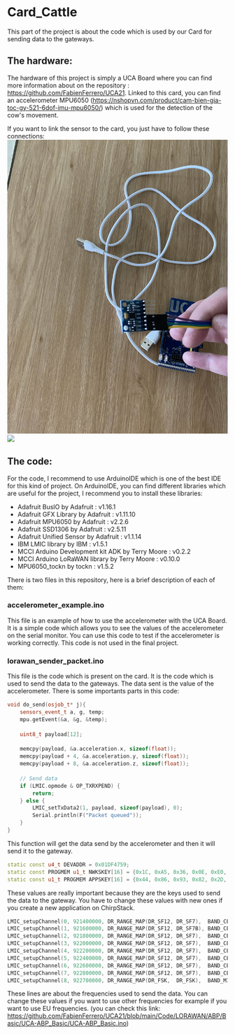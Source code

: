 # Card_Cattle
This part of the project is about the code which is used by our Card for sending data to the gateways. 
## The hardware:
The hardware of this project is simply a UCA Board where you can find more information about on the repository : https://github.com/FabienFerrero/UCA21. Linked to this card, you can find an accelerometer MPU6050 (https://nshopvn.com/product/cam-bien-gia-toc-gy-521-6dof-imu-mpu6050/) which is used for the detection of the cow's movement.

If you want to link the sensor to the card, you just have to follow these connections:
![](hardware_picture1.jpg)
![](hardware_picture2.jpg)

## The code:
For the code, I recommend to use ArduinoIDE which is one of the best IDE for this kind of project. On ArduinoIDE, you can find different libraries which are useful for the project, I recommend you to install these libraries:
- Adafruit BusIO by Adafruit : v1.16.1
- Adafruit GFX Library by Adafruit : v1.11.10
- Adafruit MPU6050 by Adafruit : v2.2.6
- Adafruit SSD1306 by Adafruit : v2.5.11
- Adafruit Unified Sensor by Adafruit : v1.1.14
- IBM LMIC library by IBM : v1.5.1
- MCCI Arduino Development kit ADK by Terry Moore : v0.2.2
- MCCI Arduino LoRaWAN library by Terry Moore : v0.10.0
- MPU6050_tockn by tockn : v1.5.2

There is two files in this repository, here is a brief description of each of them:
### accelerometer_example.ino
This file is an example of how to use the accelerometer with the UCA Board. It is a simple code which allows you to see the values of the accelerometer on the serial monitor. You can use this code to test if the accelerometer is working correctly. This code is not used in the final project.
### lorawan_sender_packet.ino
This file is the code which is present on the card. It is the code which is used to send the data to the gateways. The data sent is the value of the accelerometer. 
There is some importants parts in this code:
```cpp
void do_send(osjob_t* j){
    sensors_event_t a, g, temp;
    mpu.getEvent(&a, &g, &temp);
    
    uint8_t payload[12];
    
    memcpy(payload, &a.acceleration.x, sizeof(float));
    memcpy(payload + 4, &a.acceleration.y, sizeof(float));
    memcpy(payload + 8, &a.acceleration.z, sizeof(float));
    
    // Send data
    if (LMIC.opmode & OP_TXRXPEND) {
        return;
    } else {
        LMIC_setTxData2(1, payload, sizeof(payload), 0);
        Serial.println(F("Packet queued"));
    }
}
```
This function will get the data send by the accelerometer and then it will send it to the gateway.
```cpp
static const u4_t DEVADDR = 0x01DF4759;
static const PROGMEM u1_t NWKSKEY[16] = {0x1C, 0xA5, 0x36, 0x0E, 0xE0, 0x6C, 0xAC, 0x7F, 0xF8, 0x4A, 0xB2, 0xC1, 0x8C, 0x11, 0x48, 0x60};
static const u1_t PROGMEM APPSKEY[16] = {0x44, 0x86, 0x93, 0x82, 0x2D, 0x2F, 0xF6, 0x53, 0x5C, 0xB2, 0x76, 0xDB, 0x9E, 0x83, 0x8D, 0x30};
```
These values are really important because they are the keys used to send the data to the gateway. You have to change these values with new ones if you create a new application on ChirpStack.
```cpp
LMIC_setupChannel(0, 921400000, DR_RANGE_MAP(DR_SF12, DR_SF7),  BAND_CENTI);     
LMIC_setupChannel(1, 921600000, DR_RANGE_MAP(DR_SF12, DR_SF7B), BAND_CENTI);
LMIC_setupChannel(2, 921800000, DR_RANGE_MAP(DR_SF12, DR_SF7),  BAND_CENTI);
LMIC_setupChannel(3, 922000000, DR_RANGE_MAP(DR_SF12, DR_SF7),  BAND_CENTI);
LMIC_setupChannel(4, 922200000, DR_RANGE_MAP(DR_SF12, DR_SF7),  BAND_CENTI);
LMIC_setupChannel(5, 922400000, DR_RANGE_MAP(DR_SF12, DR_SF7),  BAND_CENTI);
LMIC_setupChannel(6, 922600000, DR_RANGE_MAP(DR_SF12, DR_SF7),  BAND_CENTI);
LMIC_setupChannel(7, 922800000, DR_RANGE_MAP(DR_SF12, DR_SF7),  BAND_CENTI);
LMIC_setupChannel(8, 922700000, DR_RANGE_MAP(DR_FSK,  DR_FSK),  BAND_MILLI);
```
These lines are about the frequencies used to send the data. You can change these values if you want to use other frequencies for example if you want to use EU frequencies. (you can check this link: https://github.com/FabienFerrero/UCA21/blob/main/Code/LORAWAN/ABP/Basic/UCA-ABP_Basic/UCA-ABP_Basic.ino)
